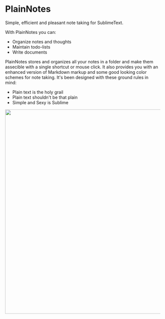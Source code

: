
# PlainNotes
Simple, efficient and pleasant note taking for SublimeText.

With PlainNotes you can:
- Organize notes and thoughts
- Maintain todo-lists
- Write documents

PlainNotes stores and organizes all your notes in a folder and make them assecible with a single shortcut or mouse click.
It also provides you with an enhanced version of Markdown markup and some good looking color schemes for note taking.
It's been designed with these ground rules in mind:
- Plain text is the holy grail
- Plain text shouldn't be that plain
- Simple and Sexy is Sublime

<p align="center">
<img src="http://cl.ly/image/1b2H1a1c1A1c/plainNotes-ss.png" width="665"> 
</p>

